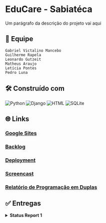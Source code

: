 # EduCare - Sabiatéca

Um parágrafo da descrição do projeto vai aqui

## 👥 Equipe

````
Gabriel Victalino Mancebo
Guilherme Rapela
Leonardo Gutzeit
Matheus Araujo
Letícia Pontes
Pedro Luna
````

## 🛠️ Construído com

![Python](https://img.shields.io/badge/Python-3776AB?style=for-the-badge&logo=python&logoColor=white) ![Django](https://img.shields.io/badge/Django-092E20?style=for-the-badge&logo=django&logoColor=white) ![HTML](https://img.shields.io/badge/HTML5-E34F26?style=for-the-badge&logo=html5&logoColor=white) ![SQLite](https://img.shields.io/badge/SQLite-07405E?style=for-the-badge&logo=sqlite&logoColor=white)

## 🌐 Links

### [Google Sites](link)
### [Backlog](link)
### [Deployment](link)
### [Screencast ](link)
### [Relatório de Programação em Duplas](docs.google.com/document/d/1m4rUZ2fuCfAdOGgCCCHXMg3pNVY_wt_QAS1mDgsb18s/edit?tab=t.0)

## ✅ Entregas
<details>
<summary><strong> Status Report 1 </strong></summary>

### 📜 Histórias Implementadas

- Como aluno gostaria de poder contestar as faltas e desempenho.
- Como administrador gostaria de criar novos usuários como alunos, professores e patrocinadores, e alterar as informações dos alunos.

### Issue/Bug Tracker

</details>
